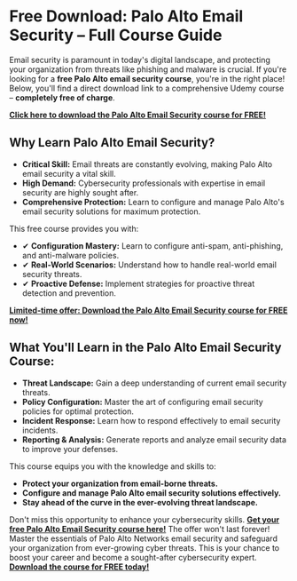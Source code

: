 # Free Download: Palo Alto Email Security – Full Course Guide

Email security is paramount in today's digital landscape, and protecting your organization from threats like phishing and malware is crucial. If you're looking for a **free Palo Alto email security course**, you're in the right place! Below, you'll find a direct download link to a comprehensive Udemy course – **completely free of charge**.

[**Click here to download the Palo Alto Email Security course for FREE!**](https://udemywork.com/palo-alto-email-security)

## Why Learn Palo Alto Email Security?

*   **Critical Skill:** Email threats are constantly evolving, making Palo Alto email security a vital skill.
*   **High Demand:** Cybersecurity professionals with expertise in email security are highly sought after.
*   **Comprehensive Protection:** Learn to configure and manage Palo Alto's email security solutions for maximum protection.

This free course provides you with:

*   ✔ **Configuration Mastery:** Learn to configure anti-spam, anti-phishing, and anti-malware policies.
*   ✔ **Real-World Scenarios:** Understand how to handle real-world email security threats.
*   ✔ **Proactive Defense:** Implement strategies for proactive threat detection and prevention.

[**Limited-time offer: Download the Palo Alto Email Security course for FREE now!**](https://udemywork.com/palo-alto-email-security)

## What You'll Learn in the Palo Alto Email Security Course:

*   **Threat Landscape:** Gain a deep understanding of current email security threats.
*   **Policy Configuration:** Master the art of configuring email security policies for optimal protection.
*   **Incident Response:** Learn how to respond effectively to email security incidents.
*   **Reporting & Analysis:** Generate reports and analyze email security data to improve your defenses.

This course equips you with the knowledge and skills to:

*   **Protect your organization from email-borne threats.**
*   **Configure and manage Palo Alto email security solutions effectively.**
*   **Stay ahead of the curve in the ever-evolving threat landscape.**

Don't miss this opportunity to enhance your cybersecurity skills. **[Get your free Palo Alto Email Security course here!](https://udemywork.com/palo-alto-email-security)** The offer won't last forever! Master the essentials of Palo Alto Networks email security and safeguard your organization from ever-growing cyber threats. This is your chance to boost your career and become a sought-after cybersecurity expert. [**Download the course for FREE today!**](https://udemywork.com/palo-alto-email-security)
